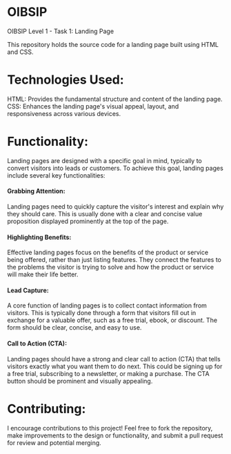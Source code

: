 # OIBSIP
OIBSIP Level 1 - Task 1: Landing Page

This repository holds the source code for a landing page built using HTML and CSS.

# Technologies Used:

HTML: Provides the fundamental structure and content of the landing page.
CSS: Enhances the landing page's visual appeal, layout, and responsiveness across various devices.

# Functionality:

Landing pages are designed with a specific goal in mind, typically to convert visitors into leads or customers. To achieve this goal, landing pages include several key functionalities:

#### Grabbing Attention:  
Landing pages need to quickly capture the visitor's interest and explain why they should care. This is usually done with a clear and concise value proposition displayed prominently at the top of the page.

#### Highlighting Benefits:  
Effective landing pages focus on the benefits of the product or service being offered, rather than just listing features. They connect the features to the problems the visitor is trying to solve and how the product or service will make their life better.

#### Lead Capture:  
A core function of landing pages is to collect contact information from visitors. This is typically done through a form that visitors fill out in exchange for a valuable offer, such as a free trial, ebook, or discount. The form should be clear, concise, and easy to use.

#### Call to Action (CTA):  
Landing pages should have a strong and clear call to action (CTA) that tells visitors exactly what you want them to do next. This could be signing up for a free trial, subscribing to a newsletter, or making a purchase. The CTA button should be prominent and visually appealing.


# Contributing:

I encourage contributions to this project! Feel free to fork the repository, make improvements to the design or functionality, and submit a pull request for review and potential merging.
